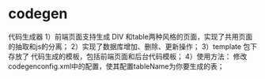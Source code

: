 # codegen
代码生成器
1）前端页面支持生成 DIV 和table两种风格的页面，实现了共用页面的抽取和js的分离；
2）实现了数据库增加、删除、更新操作；
3）template 包下存放了 代码生成的模板，包括前端页面和后台代码模板；
4）使用方法： 修改codegenconfig.xml中的配置，使其配置tableName为你要生成的表；
